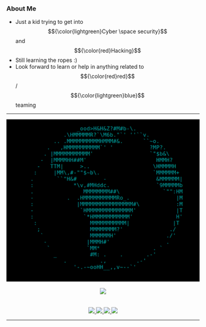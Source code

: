 ### About Me
- Just a kid trying to get into $${\color{lightgreen}Cyber \space security}$$ and $${\color{red}Hacking}$$
- Still learning the ropes :)
- Look forward to learn or help in anything related to $${\color{red}red}$$ / $${\color{lightgreen}blue}$$ teaming

---
<!-- scrouce of the msfconsole ascii asrt is https://github.com/bcoles/metasploit-logos -->
<img src="https://github.com/pranav10780/pranav10780/blob/main/img/github.png" alt="msfconsole_ascii_art">

<br>

<p align="center">
  <img src="https://skillicons.dev/icons?i=bash,c,discord,docker,github,gmail,html,instagram,linux,md,mysql,neovim,php,powershell,py,stackoverflow,ubuntu,vim,vscode,windows,wordpress" />
</p>

<br>
<div align="center">
  <a href="mailto:pranavsuresh107@gmail.com">
    <img src="https://img.shields.io/badge/Gmail-333333?style=for-the-badge&logo=gmail&logoColor=red" />
  </a>
  <a href="https://linkedin.com/in/pranav10780" target="_blank">
    <img src="https://img.shields.io/badge/LinkedIn-0077B5?style=for-the-badge&logo=linkedin&logoColor=white" target="_blank" />
  </a>
  <a href="https://medium.com/@pranavsuresh107" target="_blank">
    <img src="https://img.shields.io/badge/Medium-000000?style=for-the-badge&logo=medium&logoColor=white" target="_blank" />
  </a>
  <a href="https://tryhackme.com/p/u0a390" target="_blank">
    <img src="https://img.shields.io/badge/-TryHackMe-%23212C42?style=for-the-badge&logo=tryhackme&logoColor=white" target="_blank" />
  </a>
</div>
<hr>
